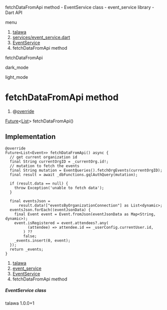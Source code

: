 




fetchDataFromApi method - EventService class - event\_service library - Dart API







menu

1. [talawa](../../index.html)
2. [services/event\_service.dart](../../file-___home_harshil_Desktop_open-source_palisadoes_talawa_lib_services_event_service/)
3. [EventService](../../file-___home_harshil_Desktop_open-source_palisadoes_talawa_lib_services_event_service/EventService-class.html)
4. fetchDataFromApi method

fetchDataFromApi


dark\_mode

light\_mode




# fetchDataFromApi method


1. @[override](https://api.flutter.dev/flutter/dart-core/override-constant.html)

[Future](https://api.flutter.dev/flutter/dart-core/Future-class.html)<[List](https://api.flutter.dev/flutter/dart-core/List-class.html)>
fetchDataFromApi()

## Implementation

```
@override
Future<List<Event>> fetchDataFromApi() async {
  // get current organization id
  final String currentOrgID = _currentOrg.id!;
  // mutation to fetch the events
  final String mutation = EventQueries().fetchOrgEvents(currentOrgID);
  final result = await _dbFunctions.gqlAuthQuery(mutation);

  if (result.data == null) {
    throw Exception('unable to fetch data');
  }

  final eventsJson =
      result.data!["eventsByOrganizationConnection"] as List<dynamic>;
  eventsJson.forEach((eventJsonData) {
    final Event event = Event.fromJson(eventJsonData as Map<String, dynamic>);
    event.isRegistered = event.attendees?.any(
          (attendee) => attendee.id == _userConfig.currentUser.id,
        ) ??
        false;
    _events.insert(0, event);
  });
  return _events;
}
```

 


1. [talawa](../../index.html)
2. [event\_service](../../file-___home_harshil_Desktop_open-source_palisadoes_talawa_lib_services_event_service/)
3. [EventService](../../file-___home_harshil_Desktop_open-source_palisadoes_talawa_lib_services_event_service/EventService-class.html)
4. fetchDataFromApi method

##### EventService class





talawa
1.0.0+1






